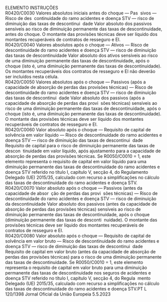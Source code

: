  
ELEMENTO  INSTRUÇÕES  
R0420/C0030  Valores absolutos iniciais 
antes do choque — Pas ­
sivos — Risco de des ­
continuidade do ramo 
acidentes e doença STV 
— risco de diminuição 
das taxas de descontinui ­
dade  Valor absoluto dos passivos sensíveis ao risco de diminuição permanente das taxas 
de descontinuidade, antes do choque. 
O montante das provisões técnicas deve ser líquido dos montantes recuperáveis de 
contratos de resseguro e EI.  
R0420/C0040  Valores absolutos após o 
choque — Ativos — 
Risco de descontinuidade 
do ramo acidentes e 
doença STV — risco de 
diminuição das taxas de 
descontinuidade  Valor absoluto dos ativos sensíveis ao risco de uma diminuição permanente das 
taxas de descontinuidade, após o choque (isto é, uma diminuição permanente das 
taxas de descontinuidade). 
Os montantes recuperáveis dos contratos de resseguro e EI não deverão ser 
incluídos nesta célula.  
R0420/C0050  Valores absolutos após o 
choque — Passivos (após 
a capacidade de absorção 
de perdas das provisões 
técnicas) — Risco de 
descontinuidade do ramo 
acidentes e doença STV 
— risco de diminuição 
das taxas de descontinui ­
dade  Valor absoluto dos passivos (após a capacidade de absorção de perdas das provi ­
sões técnicas) sensíveis ao risco de uma diminuição permanente das taxas de 
descontinuidade, após o choque (isto é, uma diminuição permanente das taxas 
de descontinuidade). 
O montante das provisões técnicas deve ser líquido dos montantes recuperáveis de 
contratos de resseguro e EI.  
R0420/C0060  Valor absoluto após o 
choque — Requisito de 
capital de solvência em 
valor líquido — Risco de 
descontinuidade do ramo 
acidentes e doença STV 
— risco de diminuição 
das taxas de descontinui ­
dade  Requisito de capital para o risco de diminuição permanente das taxas de descon ­
tinuidade em valor líquido, após ajustamento para a capacidade de absorção de 
perdas das provisões técnicas. 
Se R0050/C0010 = 1, este elemento representa o requisito de capital em valor 
líquido para uma diminuição permanente das taxas de descontinuidade do ramo 
acidentes e doença STV referido no título I, capítulo V, secção 4, do Regulamento 
Delegado (UE) 2015/35, calculado com recurso a simplificações no cálculo das 
taxas de descontinuidade do ramo acidentes e doença STV.  
R0420/C0070  Valor absoluto após o 
choque — Passivos (antes 
da capacidade de absor ­
ção de perdas das provi ­
sões técnicas) — Risco de 
descontinuidade do ramo 
acidentes e doença STV 
— risco de diminuição 
da descontinuidade  Valor absoluto dos passivos (antes da capacidade de absorção de perdas das 
provisões técnicas) sensíveis ao risco de diminuição permanente das taxas de 
descontinuidade, após o choque (diminuição permanente das taxas de desconti ­
nuidade). 
O montante das provisões técnicas deve ser líquido dos montantes recuperáveis de 
contratos de resseguro e EI.  
R0420/C0080  Valor absoluto após o 
choque — Requisito de 
capital de solvência em 
valor bruto — Risco de 
descontinuidade do ramo 
acidentes e doença STV 
— risco de diminuição 
das taxas de descontinui ­
dade  Requisito de capital em valor bruto (antes da capacidade de absorção de perdas 
das provisões técnicas) para o risco de uma diminuição permanente das taxas de 
descontinuidade. 
Se R0050/C0010 = 1, este elemento representa o requisito de capital em valor 
bruto para uma diminuição permanente das taxas de descontinuidade nos seguros 
de acidentes e doença STV referido no título I, capítulo V, secção 4, do Regula ­
mento Delegado (UE) 2015/35, calculado com recurso a simplificações no cálculo 
das taxas de descontinuidade do ramo acidentes e doença STV.PT  L 120/1398 Jornal Oficial da União Europeia 5.5.2023